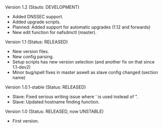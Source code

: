 Version 1.2 (Stauts: DEVELOPMENT)
* Added DNSSEC support.
* Added upgrade scripts.
* Planned: Added support for automatic upgrades (1.12 and forwards)
* New edit function for nafsdmctl (master).

Version 1.1 (Status: RELEASED)
* New version files.
* New config parsing.
* Setup scripts has new version selection (and another fix on that since 1.1-dev2)
* Minor bug/spell fixes in master aswell as slave config changed (section name)

Version 1.0.1-stable (Status: RELEASED)
* Slave: Fixed serious writing issue where ' is used instead of ".
* Slave: Updated hostname finding function.

Version 1.0 (Status: RELEASED, now UNSTABLE)
* First version.
